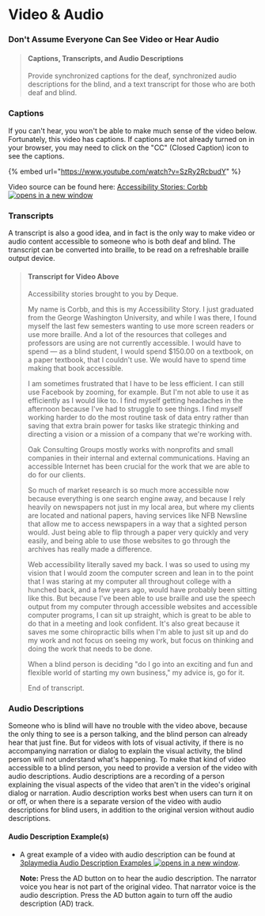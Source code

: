 # Video & Audio

### Don't Assume Everyone Can See Video or Hear Audio

> #### Captions, Transcripts, and Audio Descriptions
>
> Provide synchronized captions for the deaf, synchronized audio descriptions for the blind, and a text transcript for those who are both deaf and blind.

### Captions

If you can't hear, you won't be able to make much sense of the video below. Fortunately, this video has captions. If captions are not already turned on in your browser, you may need to click on the "CC" (Closed Caption) icon to see the captions.

{% embed url="https://www.youtube.com/watch?v=SzRy2RcbudY" %}

Video source can be found here: [Accessibility Stories: Corbb ![opens in a new window](https://dequeuniversity.com/assets/images/template/courses2014/new-window.png)](https://www.youtube.com/watch?v=SzRy2RcbudY)

### Transcripts

A transcript is also a good idea, and in fact is the only way to make video or audio content accessible to someone who is both deaf and blind. The transcript can be converted into braille, to be read on a refreshable braille output device.

> #### Transcript for Video Above
>
> Accessibility stories brought to you by Deque.
>
> My name is Corbb, and this is my Accessibility Story. I just graduated from the George Washington University, and while I was there, I found myself the last few semesters wanting to use more screen readers or use more braille. And a lot of the resources that colleges and professors are using are not currently accessible. I would have to spend — as a blind student, I would spend $150.00 on a textbook, on a paper textbook, that I couldn't use. We would have to spend time making that book accessible.
>
> I am sometimes frustrated that I have to be less efficient. I can still use Facebook by zooming, for example. But I'm not able to use it as efficiently as I would like to. I find myself getting headaches in the afternoon because I've had to struggle to see things. I find myself working harder to do the most routine task of data entry rather than saving that extra brain power for tasks like strategic thinking and directing a vision or a mission of a company that we're working with.
>
> Oak Consulting Groups mostly works with nonprofits and small companies in their internal and external communications. Having an accessible Internet has been crucial for the work that we are able to do for our clients.
>
> So much of market research is so much more accessible now because everything is one search engine away, and because I rely heavily on newspapers not just in my local area, but where my clients are located and national papers, having services like NFB Newsline that allow me to access newspapers in a way that a sighted person would. Just being able to flip through a paper very quickly and very easily, and being able to use those websites to go through the archives has really made a difference.
>
> Web accessibility literally saved my back. I was so used to using my vision that I would zoom the computer screen and lean in to the point that I was staring at my computer all throughout college with a hunched back, and a few years ago, would have probably been sitting like this. But because I've been able to use braille and use the speech output from my computer through accessible websites and accessible computer programs, I can sit up straight, which is great to be able to do that in a meeting and look confident. It's also great because it saves me some chiropractic bills when I'm able to just sit up and do my work and not focus on seeing my work, but focus on thinking and doing the work that needs to be done.
>
> When a blind person is deciding "do I go into an exciting and fun and flexible world of starting my own business," my advice is, go for it.
>
> End of transcript.

### Audio Descriptions

Someone who is blind will have no trouble with the video above, because the only thing to see is a person talking, and the blind person can already hear that just fine. But for videos with lots of visual activity, if there is no accompanying narration or dialog to explain the visual activity, the blind person will not understand what's happening. To make that kind of video accessible to a blind person, you need to provide a version of the video with audio descriptions. Audio descriptions are a recording of a person explaining the visual aspects of the video that aren't in the video's original dialog or narration. Audio description works best when users can turn it on or off, or when there is a separate version of the video with audio descriptions for blind users, in addition to the original version without audio descriptions.&#x20;

#### Audio Description Example(s)

*   A great example of a video with audio description can be found at [3playmedia Audio Description Examples ![opens in a new window](https://dequeuniversity.com/assets/images/template/courses2014/new-window.png)](https://www.3playmedia.com/solutions/how-it-works/how-to-guides/audio-description-how-to-guides/audio-description-examples/).

    **Note:** Press the AD button on to hear the audio description. The narrator voice you hear is not part of the original video. That narrator voice is the audio description. Press the AD button again to turn off the audio description (AD) track.
